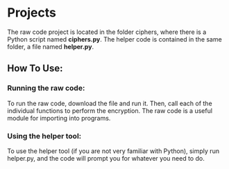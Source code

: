 # Projects
The raw code project is located in the folder ciphers, where there is a Python script named **ciphers.py**.
The helper code is contained in the same folder, a file named **helper.py**.

## How To Use:
### Running the raw code:
To run the raw code, download the file and run it. Then, call each of the individual functions to perform the encryption. The raw code is a useful module for importing into programs.
### Using the helper tool:
To use the helper tool (if you are not very familiar with Python), simply run helper.py, and the code will prompt you for whatever you need to do.
